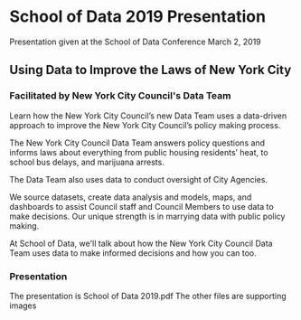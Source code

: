 # School of Data 2019 Presentation
Presentation given at the School of Data Conference March 2, 2019


## Using Data to Improve the Laws of New York City 
### Facilitated by New York City Council's Data Team
Learn how the New York City Council’s new Data Team uses a data-driven approach to improve the New York City Council’s policy making process. 

The New York City Council Data Team answers policy questions and informs laws about everything from public housing residents’ heat, to school bus delays, and marijuana arrests. 

The Data Team also uses data to conduct oversight of City Agencies. 

We source datasets, create data analysis and models, maps, and dashboards to assist Council staff and Council Members to use data to make decisions. Our unique strength is in marrying data with public policy making. 

At School of Data, we'll talk about how the New York City Council Data Team uses data to make informed decisions and how you can too.

### Presentation
The presentation is School of Data 2019.pdf
The other files are supporting images

